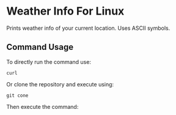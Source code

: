 # Weather Info For Linux

Prints weather info of your current location. Uses ASCII symbols.

## Command Usage

To directly run the command use:
```
curl
```

Or clone the repository and execute using:
```
git cone
```

Then execute the command:
```

```


